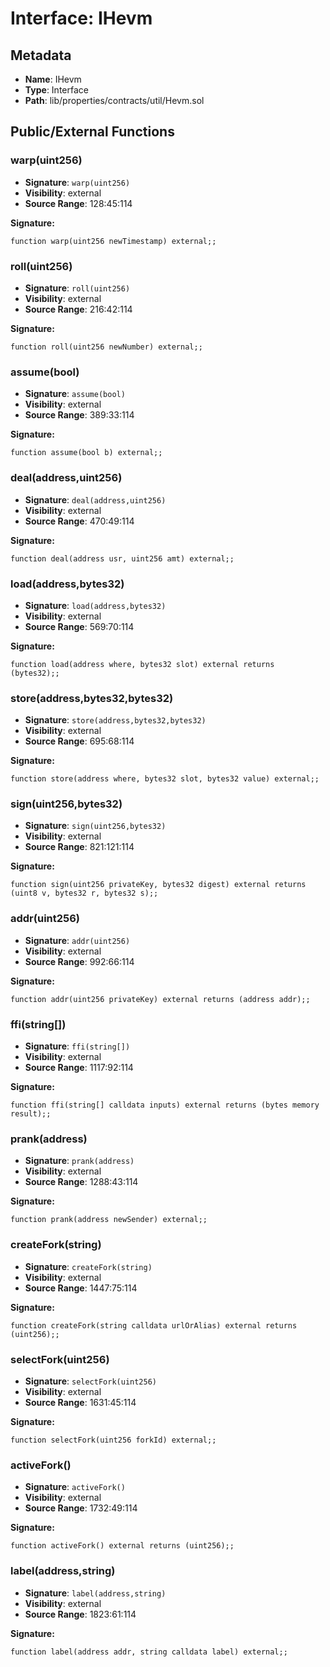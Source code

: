 # Interface: IHevm

## Metadata

- **Name**: IHevm
- **Type**: Interface
- **Path**: lib/properties/contracts/util/Hevm.sol

## Public/External Functions

### warp(uint256)

- **Signature**: `warp(uint256)`
- **Visibility**: external
- **Source Range**: 128:45:114

**Signature:**
```solidity
function warp(uint256 newTimestamp) external;;
```

### roll(uint256)

- **Signature**: `roll(uint256)`
- **Visibility**: external
- **Source Range**: 216:42:114

**Signature:**
```solidity
function roll(uint256 newNumber) external;;
```

### assume(bool)

- **Signature**: `assume(bool)`
- **Visibility**: external
- **Source Range**: 389:33:114

**Signature:**
```solidity
function assume(bool b) external;;
```

### deal(address,uint256)

- **Signature**: `deal(address,uint256)`
- **Visibility**: external
- **Source Range**: 470:49:114

**Signature:**
```solidity
function deal(address usr, uint256 amt) external;;
```

### load(address,bytes32)

- **Signature**: `load(address,bytes32)`
- **Visibility**: external
- **Source Range**: 569:70:114

**Signature:**
```solidity
function load(address where, bytes32 slot) external returns (bytes32);;
```

### store(address,bytes32,bytes32)

- **Signature**: `store(address,bytes32,bytes32)`
- **Visibility**: external
- **Source Range**: 695:68:114

**Signature:**
```solidity
function store(address where, bytes32 slot, bytes32 value) external;;
```

### sign(uint256,bytes32)

- **Signature**: `sign(uint256,bytes32)`
- **Visibility**: external
- **Source Range**: 821:121:114

**Signature:**
```solidity
function sign(uint256 privateKey, bytes32 digest) external returns (uint8 v, bytes32 r, bytes32 s);;
```

### addr(uint256)

- **Signature**: `addr(uint256)`
- **Visibility**: external
- **Source Range**: 992:66:114

**Signature:**
```solidity
function addr(uint256 privateKey) external returns (address addr);;
```

### ffi(string[])

- **Signature**: `ffi(string[])`
- **Visibility**: external
- **Source Range**: 1117:92:114

**Signature:**
```solidity
function ffi(string[] calldata inputs) external returns (bytes memory result);;
```

### prank(address)

- **Signature**: `prank(address)`
- **Visibility**: external
- **Source Range**: 1288:43:114

**Signature:**
```solidity
function prank(address newSender) external;;
```

### createFork(string)

- **Signature**: `createFork(string)`
- **Visibility**: external
- **Source Range**: 1447:75:114

**Signature:**
```solidity
function createFork(string calldata urlOrAlias) external returns (uint256);;
```

### selectFork(uint256)

- **Signature**: `selectFork(uint256)`
- **Visibility**: external
- **Source Range**: 1631:45:114

**Signature:**
```solidity
function selectFork(uint256 forkId) external;;
```

### activeFork()

- **Signature**: `activeFork()`
- **Visibility**: external
- **Source Range**: 1732:49:114

**Signature:**
```solidity
function activeFork() external returns (uint256);;
```

### label(address,string)

- **Signature**: `label(address,string)`
- **Visibility**: external
- **Source Range**: 1823:61:114

**Signature:**
```solidity
function label(address addr, string calldata label) external;;
```
